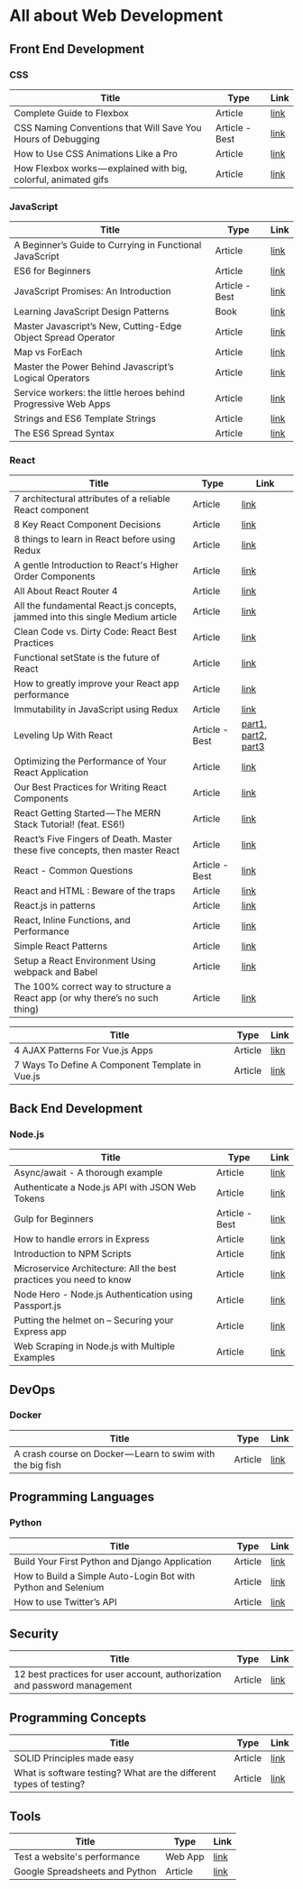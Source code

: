 # All about Web Development

## Front End Development

### CSS

| Title | Type | Link |
| --- | --- | --- |
| Complete Guide to Flexbox | Article | [link](https://css-tricks.com/snippets/css/a-guide-to-flexbox) |
| CSS Naming Conventions that Will Save You Hours of Debugging | Article - Best | [link](https://medium.freecodecamp.org/css-naming-conventions-that-will-save-you-hours-of-debugging-35cea737d849) |
| How to Use CSS Animations Like a Pro | Article | [link](https://stories.jotform.com/how-to-use-css-animations-like-a-pro-dfacc1e97338) |
| How Flexbox works — explained with big, colorful, animated gifs | Article | [link](https://medium.freecodecamp.org/an-animated-guide-to-flexbox-d280cf6afc35) |

### JavaScript

| Title | Type | Link |
| --- | --- | --- |
| A Beginner’s Guide to Currying in Functional JavaScript | Article | [link](https://www.sitepoint.com/currying-in-functional-javascript/) |
| ES6 for Beginners | Article | [link](https://codeburst.io/es6-tutorial-for-beginners-5f3c4e7960be) |
| JavaScript Promises: An Introduction | Article - Best | [link](https://developers.google.com/web/fundamentals/primers/promises) |
| Learning JavaScript Design Patterns | Book | [link](https://addyosmani.com/resources/essentialjsdesignpatterns/book/) |
| Master Javascript’s New, Cutting-Edge Object Spread Operator | Article | [link](https://codeburst.io/master-javascripts-object-spread-operator-3803430e99aa) |
| Map vs ForEach | Article | [link](https://codeburst.io/javascript-map-vs-foreach-f38111822c0f) |
| Master the Power Behind Javascript’s Logical Operators | Article | [link](https://codeburst.io/master-javascripts-object-spread-operator-3803430e99aa) |
| Service workers: the little heroes behind Progressive Web Apps | Article | [link](https://medium.freecodecamp.org/service-workers-the-little-heroes-behind-progressive-web-apps-431cc22d0f16) |
| Strings and ES6 Template Strings| Article | [link](https://codeburst.io/part-4-strings-and-es6-template-strings-2872d7f7ea8e) |
| The ES6 Spread Syntax | Article | [link](https://codeburst.io/javascript-es6-the-spread-syntax-f5c35525f754) |

### React

| Title | Type | Link |
| --- | --- | --- |
| 7 architectural attributes of a reliable React component | Article| [link](https://dmitripavlutin.com/7-architectural-attributes-of-a-reliable-react-component) |
| 8 Key React Component Decisions | Article | [link](https://medium.freecodecamp.org/8-key-react-component-decisions-cc965db11594) |
| 8 things to learn in React before using Redux | Article | [link](https://www.robinwieruch.de/learn-react-before-using-redux/) |
| A gentle Introduction to React's Higher Order Components | Article | [link](https://www.robinwieruch.de/gentle-introduction-higher-order-components) |
| All About React Router 4 | Article | [link](https://css-tricks.com/react-router-4/) |
| All the fundamental React.js concepts, jammed into this single Medium article | Article | [link](https://medium.freecodecamp.org/all-the-fundamental-react-js-concepts-jammed-into-this-single-medium-article-c83f9b53eac2) |
| Clean Code vs. Dirty Code: React Best Practices | Article | [link](http://americanexpress.io/clean-code-dirty-code) |
| Functional setState is the future of React | Article | [link](https://medium.freecodecamp.org/functional-setstate-is-the-future-of-react-374f30401b6b) |
| How to greatly improve your React app performance | Article | [link](https://medium.com/myheritage-engineering/how-to-greatly-improve-your-react-app-performance-e70f7cbbb5f6) |
| Immutability in JavaScript using Redux | Article | [link](https://www.toptal.com/javascript/immutability-in-javascript-using-redux) |
| Leveling Up With React | Article - Best | [part1](https://css-tricks.com/learning-react-router), [part2](https://css-tricks.com/learning-react-container-components), [part3](https://css-tricks.com/learning-react-redux/) |
| Optimizing the Performance of Your React Application | Article | [link](https://auth0.com/blog/optimizing-react) |
|  Our Best Practices for Writing React Components | Article | [link](https://engineering.musefind.com/our-best-practices-for-writing-react-components-dec3eb5c3fc8) |
| React Getting Started — The MERN Stack Tutorial! (feat. ES6!) | Article | [link](https://medium.com/@bryantheastronaut/react-getting-started-the-mern-stack-tutorial-feat-es6-de1a2886be50) |
| React’s Five Fingers of Death. Master these five concepts, then master React | Article | [link](https://medium.freecodecamp.org/the-5-things-you-need-to-know-to-understand-react-a1dbd5d114a3)|
| React - Common Questions | Article - Best | [link](https://academind.com/learn/react/react-q-a/) |
| React and HTML : Beware of the traps | Article| [link](http://blog.theodo.fr/2018/01/react-html-beware-traps) |
| React.js in patterns | Article | [link](http://krasimirtsonev.com/blog/article/react-js-in-design-patterns) |
| React, Inline Functions, and Performance | Article | [link](https://cdb.reacttraining.com/react-inline-functions-and-performance-bdff784f5578) |
| Simple React Patterns | Article | [link](http://lucasmreis.github.io/blog/simple-react-patterns) |
| Setup a React Environment Using webpack and Babel | Article | [link](https://scotch.io/tutorials/setup-a-react-environment-using-webpack-and-babel) |
| The 100% correct way to structure a React app (or why there’s no such thing) | Article | [link](https://hackernoon.com/the-100-correct-way-to-structure-a-react-app-or-why-theres-no-such-thing-3ede534ef1ed) |

| Title | Type | Link |
| --- | --- | --- |
| 4 AJAX Patterns For Vue.js Apps | Article | [likn](https://vuejsdevelopers.com/2017/08/28/vue-js-ajax-recipes/) |
| 7 Ways To Define A Component Template in Vue.js | Article | [link](https://vuejsdevelopers.com/2017/03/24/vue-js-component-templates/) |

## Back End Development

### Node.js

| Title | Type | Link |
| --- | --- | --- |
| Async/await - A thorough example | Article | [link](https://kostasbariotis.com/async-await-a-thorough-example) |
| Authenticate a Node.js API with JSON Web Tokens | Article | [link](https://scotch.io/tutorials/authenticate-a-node-js-api-with-json-web-tokens) |
| Gulp for Beginners | Article - Best | [link](https://css-tricks.com/gulp-for-beginners/) |
| How to handle errors in Express | Article | [link](https://nemethgergely.com/error-handling-express-async-await/index.html) |
| Introduction to NPM Scripts | Article | [link](https://medium.freecodecamp.org/introduction-to-npm-scripts-1dbb2ae01633) |
| Microservice Architecture: All the best practices you need to know | Article | [link](http://codingsans.com/blog/microservice-architecture-best-practices)|
| Node Hero - Node.js Authentication using Passport.js | Article | [link](https://blog.risingstack.com/node-hero-node-js-authentication-passport-js/) |
| Putting the helmet on – Securing your Express app | Article | [link](https://www.twilio.com/blog/2017/11/securing-your-express-app.html) |
| Web Scraping in Node.js with Multiple Examples | Article | [link](https://hackprogramming.com/web-scraping-in-node-js-with-multiple-examples) |

## DevOps

### Docker

| Title | Type | Link |
| --- | --- | --- |
| A crash course on Docker — Learn to swim with the big fish | Article | [link](https://blog.sourcerer.io/a-crash-course-on-docker-learn-to-swim-with-the-big-fish-6ff25e8958b0?source=bookmarks---------8----------------&gi=d12325e6e852) |

## Programming Languages

### Python

| Title | Type | Link |
| --- | --- | --- |
| Build Your First Python and Django Application | Article | [link](https://scotch.io/tutorials/build-your-first-python-and-django-application) |
| How to Build a Simple Auto-Login Bot with Python and Selenium | Article | [link](https://www.hongkiat.com/blog/automate-create-login-bot-python-selenium) |
| How to use Twitter’s API | Article | [link](https://towardsdatascience.com/how-to-use-twitters-api-c3e25c2ad8fe) |


## Security

| Title | Type | Link |
| --- | --- | --- |
| 12 best practices for user account, authorization and password management | Article | [link](https://cloudplatform.googleblog.com/2018/01/12-best-practices-for-user-account.html) |

## Programming Concepts

| Title | Type | Link |
| --- | --- | --- |
| SOLID Principles made easy | Article | [link](https://hackernoon.com/solid-principles-made-easy-67b1246bcdf) |
| What is software testing? What are the different types of testing? | Article | [link](https://www.codeproject.com/Tips/351122/What-is-software-testing-What-are-the-different-ty) |

## Tools

| Title | Type | Link |
| --- | --- | --- |
| Test a website's performance | Web App | [link](https://www.webpagetest.org) |
| Google Spreadsheets and Python | Article | [link](https://www.twilio.com/blog/2017/02/an-easy-way-to-read-and-write-to-a-google-spreadsheet-in-python.html) |
